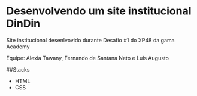 # Desenvolvendo um site institucional DinDin

Site institucional desenlvovido durante Desafio #1 do XP48 da gama Academy

Equipe: Alexia Tawany, Fernando de Santana Neto e Luís Augusto

##Stacks

- HTML
- CSS